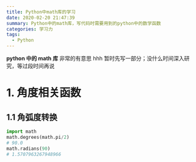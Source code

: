 ```yaml
---
title: Python中math库的学习
date: 2020-02-20 21:47:39
summary: Python中的math库，写代码时需要用到的python中的数学函数
categories: 学习力
tags:
  - Python
---
```


<!--more-->

**python 中的 math 库**
非常的有意思 hhh
暂时先写一部分；没什么时间深入研究，等过段时间再说

<!--more-->

# 1. 角度相关函数

## 1.1 角弧度转换

```py
import math
math.degrees(math.pi/2)
# 90.0
math.radians(90)
# 1.5707963267948966
```
